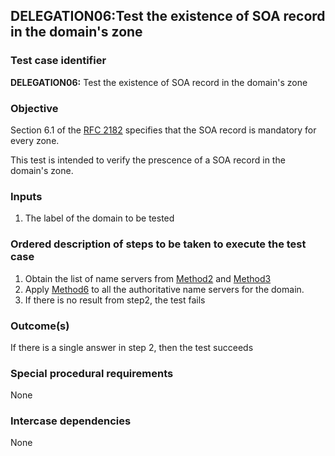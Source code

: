 ## DELEGATION06:Test the existence of SOA record in the domain's zone

### Test case identifier

**DELEGATION06:** Test the existence of SOA record in the domain's zone 

### Objective

Section 6.1 of the [RFC 2182](http://tools.ietf.org/html/rfc2182) specifies
that the SOA record is mandatory for every zone. 

This test is intended to verify the prescence of a SOA record in the
domain's zone.

### Inputs

1. The label of the domain to be tested

### Ordered description of steps to be taken to execute the test case

1. Obtain the list of name servers from [Method2](../Methods.md) and
[Method3](../Methods.md)
2. Apply [Method6](../Methods.md) to all the authoritative name servers for
the domain.
3. If there is no result from step2, the test fails

### Outcome(s)

If there is a single answer in step 2, then the test succeeds

### Special procedural requirements

None

### Intercase dependencies

None
